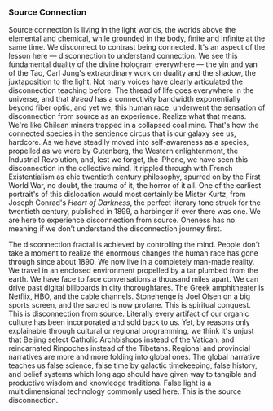 


### Source Connection

Source connection is living in the light worlds,
the worlds above the elemental and chemical,
while grounded in the body,
finite and infinite at the same time.
We disconnect to contrast being connected.
It's an aspect of the lesson here
&mdash;
disconnection to understand connection.
We see this fundamental duality of the divine hologram everywhere
&mdash;
the yin and yan of the Tao,
Carl Jung's extraordinary work on duality and the shadow,
the juxtaposition to the light.
Not many voices have clearly articulated the disconnection teaching before.
The thread of life goes everywhere in the universe,
and that *thread* has a connectivity bandwidth exponentially beyond fiber optic,
and yet we,
this human race,
underwent the sensation of disconnection from source as an experience.
Realize what that means.
We're like Chilean miners trapped in a collapsed coal mine.
That's how the connected species in the sentience circus that is our galaxy see us,
hardcore.
As we have steadily moved into self-awareness as a species,
propelled as we were by Gutenberg,
the Western enlightenment,
the Industrial Revolution,
and,
lest we forget,
the iPhone,
we have seen this disconnection in the collective mind.
It rippled through with French Existentialism as chic twentieth century philosophy,
spurred on by the First World War,
no doubt,
the trauma of it,
the horror of it all.
One of the earliest portrait's of this dislocation would most certainly be Mister Kurtz,
from Joseph Conrad's *Heart of Darkness*,
the perfect literary tone struck for the twentieth century,
published in 1899,
a harbinger if ever there was one.
We are here to experience disconnection from source.
Oneness has no meaning if we don’t understand the disconnection journey first.



The disconnection fractal is achieved by controlling the mind.
People don't take a moment to realize the enormous changes the human race has gone through since about 1890.
We now live in a completely man-made reality.
We travel in an enclosed environment propelled by a tar plumbed from the earth.
We have face to face conversations a thousand miles apart.
We can drive past digital billboards in city thoroughfares.
The Greek amphitheater is Netflix,
HBO,
and the cable channels.
Stonehenge is Joel Olsen on a big sports screen,
and the sacred is now profane.
This is spiritual conquest.
This is disconnection from source.
Literally every artifact of our organic culture has been incorporated and sold back to us.
Yet,
by reasons only explainable through cultural or regional programming,
we think it's unjust that Beijing select Catholic Archbishops instead of the Vatican,
and reincarnated Rinpoches instead of the Tibetans.
Regional and provincial narratives are more and more folding into global ones.
The global narrative teaches us false science,
false time by galactic timekeeping,
false history,
and belief systems which long ago should have given way to tangible and productive wisdom and knowledge traditions.
False light is a multidimensional technology commonly used here.
This is the source disconnection.
